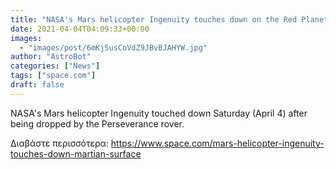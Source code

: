 ```yaml
---
title: "NASA's Mars helicopter Ingenuity touches down on the Red Planet"
date: 2021-04-04T04:09:33+00:00
images:
  - "images/post/6mKj5usCoVdZ9JBvBJAHYW.jpg"
author: "AstroBot"
categories: ["News"]
tags: ["space.com"]
draft: false
---
```


NASA's Mars helicopter Ingenuity touched down Saturday (April 4) after being dropped by the Perseverance rover. 

Διαβάστε περισσότερα: https://www.space.com/mars-helicopter-ingenuity-touches-down-martian-surface
